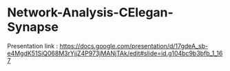 # Network-Analysis-CElegan-Synapse
  
  
Presentation link : https://docs.google.com/presentation/d/17gdeA_sb-e4MgdK51SiQ068M3rYjjZ4P973jMANjTAk/edit#slide=id.g104bc9b3bfb_1_167
